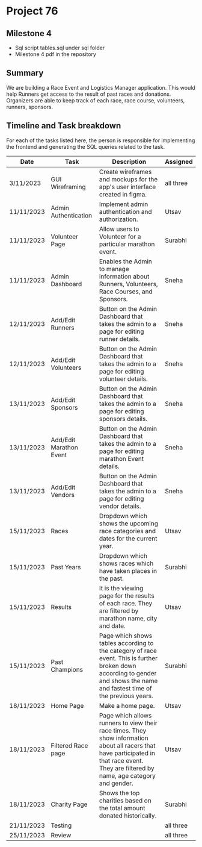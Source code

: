 # Project 76
## Milestone 4
- Sql script tables.sql under sql folder
- Milestone 4 pdf in the repository 

## Summary 
We are building a Race Event and Logistics Manager application. This would help Runners get access to the result of past races and donations. Organizers are able to keep track of each race, race course, volunteers, runners, sponsors. 


## Timeline and Task breakdown
For each of the tasks listed here, the person is responsible for implementing the frontend and generating the SQL queries related to the task.

| Date       | Task                            | Description                                                                                      | Assigned   |
|------------|---------------------------------|--------------------------------------------------------------------------------------------------|------------|
| 3/11/2023  | GUI Wireframing                | Create wireframes and mockups for the app's user interface created in figma.                   | all three  |
| 11/11/2023 | Admin Authentication            | Implement admin authentication and authorization.                                               | Utsav      |
| 11/11/2023 | Volunteer Page                  | Allow users to Volunteer for a particular marathon event.                                       | Surabhi    |
| 11/11/2023 | Admin Dashboard                 | Enables the Admin to manage information about Runners, Volunteers, Race Courses, and Sponsors. | Sneha     |
| 12/11/2023 | Add/Edit Runners                | Button on the Admin Dashboard that takes the admin to a page for editing runner details.       | Sneha     |
| 12/11/2023 | Add/Edit Volunteers             | Button on the Admin Dashboard that takes the admin to a page for editing volunteer details.   | Sneha     |
| 13/11/2023 | Add/Edit Sponsors               | Button on the Admin Dashboard that takes the admin to a page for editing sponsors details.    | Sneha     |
| 13/11/2023 | Add/Edit Marathon Event         | Button on the Admin Dashboard that takes the admin to a page for editing marathon Event details.| Sneha     |
| 13/11/2023 | Add/Edit Vendors                | Button on the Admin Dashboard that takes the admin to a page for editing vendor details.      | Sneha     |
| 15/11/2023 | Races                          | Dropdown which shows the upcoming race categories and dates for the current year.              | Utsav     |
| 15/11/2023 | Past Years                     | Dropdown which shows races which have taken places in the past.                                 | Surabhi   |
| 15/11/2023 | Results                        | It is the viewing page for the results of each race. They are filtered by marathon name, city and date. | Utsav |
| 15/11/2023 | Past Champions                 | Page which shows tables according to the category of race event. This is further broken down according to gender and shows the name and fastest time of the previous years. | Surabhi |
| 18/11/2023 | Home Page                      | Make a home page.                                                                               | Utsav      |
| 18/11/2023 | Filtered Race page              | Page which allows runners to view their race times. They show information about all racers that have participated in that race event. They are filtered by name, age category and gender. | Utsav |
| 18/11/2023 | Charity Page                   | Shows the top charities based on the total amount donated historically.                        | Surabhi   |
| 21/11/2023 | Testing                        |                                                                                                  | all three  |
| 25/11/2023 | Review                         |                                                                                                  | all three  |


